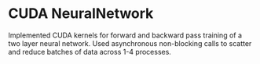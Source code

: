 # CUDA NeuralNetwork
Implemented CUDA kernels for forward and backward pass training of a two layer neural network. Used asynchronous non-blocking calls to scatter and reduce batches of data across 1-4 processes.  
